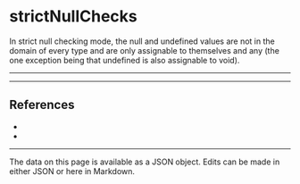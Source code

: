 <!-- Important! Do not modify comment blocks. They are necessary for the transformer to work properly -->

<!-- title -->
# strictNullChecks

<!-- shortDescription -->
In strict null checking mode, the null and undefined values are not in the domain of every type and are only assignable to themselves and any (the one exception being that undefined is also assignable to void).

---

<!-- extendedDescription -->


---

<!-- references -->
## References
- []()
- []()
---

<!-- footer -->
The data on this page is available as a JSON object. Edits can be made in either JSON or here in Markdown.
